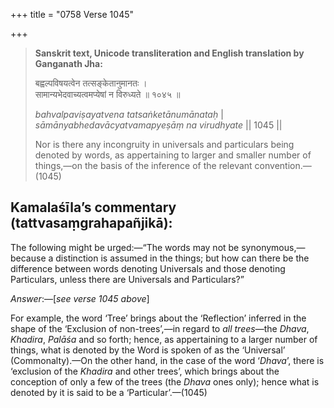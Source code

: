 +++
title = "0758 Verse 1045"

+++
> **Sanskrit text, Unicode transliteration and English translation by Ganganath Jha:** 
>
> बह्वल्पविषयत्वेन तत्सङ्केतानुमानतः ।  
> सामान्यभेदवाच्यत्वमप्येषां न विरुध्यते ॥ १०४५ ॥ 
>
> *bahvalpaviṣayatvena tatsaṅketānumānataḥ* \|  
> *sāmānyabhedavācyatvamapyeṣāṃ na virudhyate* \|\| 1045 \|\| 
>
> Nor is there any incongruity in universals and particulars being denoted by words, as appertaining to larger and smaller number of things,—on the basis of the inference of the relevant convention.—(1045)



## Kamalaśīla’s commentary (tattvasaṃgrahapañjikā):

The following might be urged:—“The words may not be synonymous,—because a distinction is assumed in the things; but how can there be the difference between words denoting Universals and those denoting Particulars, unless there are Universals and Particulars?”

*Answer*:—[*see verse 1045 above*]

For example, the word ‘Tree’ brings about the ‘Reflection’ inferred in the shape of the ‘Exclusion of non-trees’,—in regard to *all trees*—the *Dhava*, *Khadira*, *Palāśa* and so forth; hence, as appertaining to a larger number of things, what is denoted by the Word is spoken of as the ‘Universal’ (Commonalty).—On the other hand, in the case of the word ‘*Dhava*’, there is ‘exclusion of the *Khadira* and other trees’, which brings about the conception of only a few of the trees (the *Dhava* ones only); hence what is denoted by it is said to be a ‘Particular’.—(1045)


